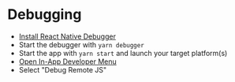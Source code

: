 # Debugging
* [Install React Native Debugger](https://github.com/jhen0409/react-native-debugger#installation)
* Start the debugger with `yarn debugger`
* Start the app with `yarn start` and launch your target platform(s)
* [Open In-App Developer Menu](https://facebook.github.io/react-native/docs/debugging.html#accessing-the-in-app-developer-menu)
* Select "Debug Remote JS"
